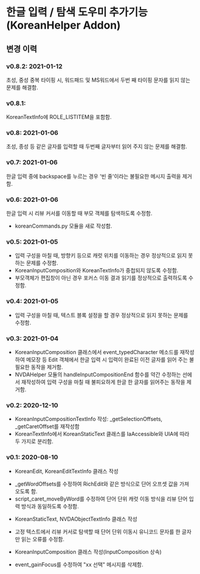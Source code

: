 # 한글 입력 / 탐색 도우미 추가기능(KoreanHelper Addon)

## 변경 이력

### v0.8.2: 2021-01-12
초성, 중성 중복 타이핑 시, 워드패드 및 MS워드에서 두번 째 타이핑 문자를 읽지 않는 문제를 해결함.



### v0.8.1:
KoreanTextInfo에 ROLE_LISTITEM을 포함함.

### v0.8: 2021-01-06
초성, 종성 등 같은 글자를 입력할 때 두번째 글자부터 읽어 주지 않는 문제를 해결함.

### v0.7: 2021-01-06
한글 입력 중에 backspace를 누르는 경우 '빈 줄'이라는 불필요한 메시지 출력을 제거함.

### v0.6: 2021-01-06
한글 입력 시 리뷰 커서를 이동할 때 부모 객체를 탐색하도록 수정함.
- koreanCommands.py 모듈을 새로 작성함.


### v0.5: 2021-01-05
- 입력 구성을 마칠 때, 방향키 등으로 캐럿 위치를 이동하는 경우 정상적으로 읽지 못하는 문제를 수정함.
- KoreanInputComposition와 KoreanTextInfo가 중첩되지 않도록 수정함.
- 부모객체가 편집창이 아닌 경우 포커스 이동 결과 읽기를 정상적으로 출력하도록 수정함.


### v0.4: 2021-01-05
- 입력 구성을 마칠 때, 텍스트 블록 설정을 할 경우 정상적으로 읽지 못하는 문제를 수정함.


###  v0.3: 2021-01-04
- KoreanInputComposition 클래스에서 event_typedCharacter 메소드를 재작성하여 메모장 등 Edit 객체에서 한글 입력 시 입력이 완료된 이전 글자를 읽어 주는 불필요한 동작을 제거함.
- NVDAHelper 모듈의 handleInputCompositionEnd 함수를 약간 수정하는 선에서 재작성하여 입력 구성을 마칠 때 불피요하게 한글 한 글자를 읽어주는 동작을 제거함.


###  v0.2: 2020-12-10
- KoreanInputCompositionTextInfo 작성: _getSelectionOffsets, _getCaretOffset를 재작성함
- KoreanTextInfo에서 KoreanStaticText 클래스를 IaAccessible와 UIA에 따라 두 가지로 분리함.


### v0.1: 2020-08-10
* KoreanEdit, KoreanEditTextInfo 클래스 작성
- _getWordOffsets를 수정하여 RichEdit와 같은 방식으로 단어 오프셋 값을 가져 오도록 함.
- script_caret_moveByWord를 수정하여 단어 단위 캐럿 이동 방식을 리뷰 단어 입력 방식과 동일하도록 수정함.
* KoreanStaticText, NVDAObjectTextInfo 클래스 작성
- 고정 텍스트에서 리뷰 커서로 탐색할 때 단어 단위 이동시 유니코드 문자를 한 글자만 읽는 오류를 수정함.
* KoreanInputComposition 클래스 작성(InputComposition 상속)
- event_gainFocus를 수정하여 "xx 선택" 메시지를 삭제함.


